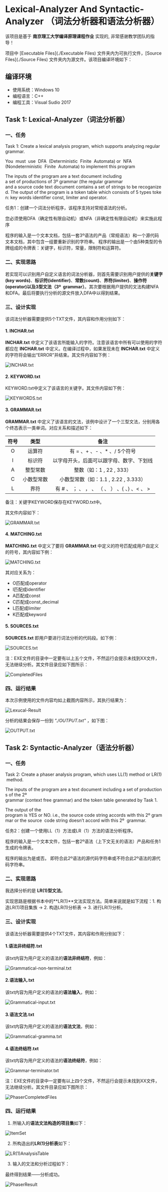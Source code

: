 # Lexical-Analyzer And Syntactic-Analyzer （词法分析器和语法分析器）

该项目是基于 **南京理工大学编译原理课程作业** 实现的, 非常感谢教学团队的指导！

项目中 [Executable Files](./Executable Files) 文件夹内为可执行文件，[Source Files](./Source Files) 文件夹内为源文件。该项目编译环境如下：

## 编译环境

- 使用系统：Windows 10
- 编程语言：C++
- 编程工具：Visual Sudio 2017

## Task 1: Lexical-Analyzer（词法分析器）

### 一、任务

Task 1: Create a lexical analysis program, which supports analyzing regular grammar. 

You  must  use  DFA  (Deterministic  Finite  Automata) or  NFA  (Nondeterministic  Finite  Automata) to implement this program

The inputs of the program are a text document including  a set of productions of 3º grammar (the regular grammar and a source code text document contains a set of strings to be recoganized. The output of the program is a token table which consists of 5 types token: key words identifier const, limiter and operator.    

任务1：创建一个词法分析程序，该程序支持对常规语法的分析。

您必须使用DFA（确定性有限自动机）或NFA（非确定性有限自动机）来实施此程序

程序的输入是一个文本文档，包括一套3º语法的产品（常规语法）和一个源代码文本文档，其中包含一组要重新识别的字符串。 程序的输出是一个由5种类型的令牌组成的令牌表：关键字，标识符，常量，限制符和运算符。

### 二、实现思路

若实现可以识别用户自定义语言的词法分析器，则首先需要识别用户提供的**关键字(key words)**、**标识符(identifier)**、**常数(count)**、**界符(limiter)**、**操作符(operator)**以及**3型文法（3º  grammar）**。其次要根据用户提供的文法构建NFA和DFA。最后将要执行分析的源文件放入DFA中以得到结果。

### 三、设计实现

该词法分析器需要提供5个TXT文件，其内容和作用分别如下：

#### 1. INCHAR.txt

**INCHAR.txt** 中定义了该语言所能输入的字符。注意该语言中所有可以使用的字符都应在 **INCHAR.txt** 中定义。在编译过程中，如果发现未在 **INCHAR.txt** 中定义的字符将会输出“ERROR”并结束。其文件内容如下例：

![INCHAR.txt](img/INCHAR_txt.png)

#### 2. KEYWORD.txt

KEYWORD.txt中定义了该语言的关键字。其文件内容如下例：

![KEYWORDS.txt](img/KEYWORDS_txt.png)

#### 3. GRAMMAR.txt

**GRAMMAR.txt** 中定义了该语言的文法，该例中设计了一个三型文法，分别用各个终态表示一类单词。对应关系和描述如下：

|  符号  |  类型  |  备注  |		
| :---: | :---: | :---: |
| O	| 运算符 | 有 = 、+ 、- 、* 、/  5个符号 |
| I	| 标识符 | 以字母开头，后面可以跟字母、数字、下划线 |
| A	| 整型常数 | 整数（如：1 , 22 , 333）|
| C	| 小数型常数 | 小数型常数（如：1.1 , 2.22 , 3.333）|
| L	| 界符 | 有 # 、 ； 、 ， 、 （ 、 ） 、{ 、} 、< 、 > |

备注：关键字KEYWORD保存在KEYWORD.txt中。

其文件内容如下：

![GRAMMAR.txt](img/GRAMMAR_txt.png)

#### 4. MATCHING.txt

**MATCHING.txt** 中定义了要将 **GRAMMAR.txt** 中定义的符号匹配成用户自定义的符号，其内容如下例：

![MATCHING.txt](img/MATCHING_txt.png)

其对应关系为：
- O匹配成operator
- I匹配成identifier
- A匹配成const
- C匹配成const_decimal
- L匹配成limiter
- K匹配成keyword

#### 5. SOURCES.txt

**SOURCES.txt** 即用户要进行词法分析的代码段。如下例：

![SOURCES.txt](img/SOURCES_txt.png)

注：EXE文件的目录中一定要有以上五个文件，不然运行会提示未找到XX文件，无法继续分析。其文件目录应如下图所示：

![CompletedFiles](img/CompletedFiles.png)

### 四、运行结果

本次示例使用的文件内容均如上截图内容所示，其执行结果为：

![Lexucal-Result](img/Lexucal-Result.png)

分析的结果会保存一份到 *"./OUTPUT.txt"* ，如下图：

![OUTPUT.txt](img/OUTPUT_txt.png)



## Task 2: Syntactic-Analyzer（语法分析器）

### 一、任务

Task 2: Create a phaser analysis program, which uses LL(1) method or LR(1) method.     

The inputs of the program are a text document including a set of productions of the 2º  grammar (context free grammar) and the token table generated by Task 1.

The output of the  program is YES or NO. i.e., the source code string accords with this 2º grammar or the source  code string doesn’t accord with this 2º  grammar.  

任务2：创建一个使用LL（1）方法或LR（1）方法的语法分析程序。

程序的输入是一个文本文件，包括一套2º语法（上下文无关的语法）产品和任务1生成的令牌表。

程序的输出为是或否。 即符合此2º语法的源代码字符串或不符合此2º语法的源代码字符串。

### 二、实现思路

我选择分析的是 **LR(1)型文法**。

实现思路是根据书本中的**LR(1)**文法实现方法。简单来说就是如下流程：1. 构造LR(1)项目集族 → 2. 构造LR(1)分析表 → 3. 进行LR(1)分析。

### 三、设计实现

该语法分析器需要提供4个TXT文件，其内容和作用分别如下：

#### 1.语法非终结符.txt

该txt内容为用户定义的语法的**语法非终结符**，例如：

![Grammatical-non-terminal.txt](img/Grammatical-non-terminal.png)

#### 2.语法输入.txt

该txt内容为用户定义的语法的**语法输入**，例如：

![Grammatical-input.txt](img/Grammatical-input.png)

#### 3.语法文法.txt

该txt内容为用户定义的语法的**语法文法**，例如：

![Grammatical-gramma.txt](img/Grammatical-gramma.png)

#### 4.语法终结符.txt

该txt内容为用户定义的语法的**语法终结符**，例如：

![Grammar-terminator.txt](img/Grammar-terminator.png)

注：EXE文件的目录中一定要有以上四个文件，不然运行会提示未找到XX文件，无法继续分析。其文件目录应如下图所示：

![PhaserCompletedFiles](img/PhaserCompletedFiles)

### 四、运行结果

1. 所输入的**语法文法构造的项目集**如下：

![ItemSet](img/ItemSet.png)

2. 所构造出的**LR(1)分析表**如下：

![LR(1)AnalysisTable](img/LR(1)AnalysisTable.png)

3. 输入的文法和分析过程如下：

最终得到结果——分析成功。

![PhaserResult](img/PhaserResult.png)
